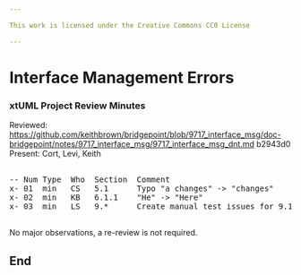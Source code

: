 ```yaml
---

This work is licensed under the Creative Commons CC0 License

---
```


# Interface Management Errors
### xtUML Project Review Minutes

Reviewed: https://github.com/keithbrown/bridgepoint/blob/9717_interface_msg/doc-bridgepoint/notes/9717_interface_msg/9717_interface_msg_dnt.md  b2943d0   
Present:  Cort, Levi, Keith

<pre>

-- Num Type  Who  Section  Comment
x- 01  min   CS   5.1      Typo "a changes" -> "changes"
x- 02  min   KB   6.1.1    "He" -> "Here"
x- 03  min   LS   9.*      Create manual test issues for 9.1 and 9.2

</pre>
   
No major observations, a re-review is not required.

End
---
